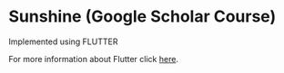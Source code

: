 # Sunshine (Google Scholar Course)

Implemented using FLUTTER

For more information about Flutter click [here](http://flutter.io/).